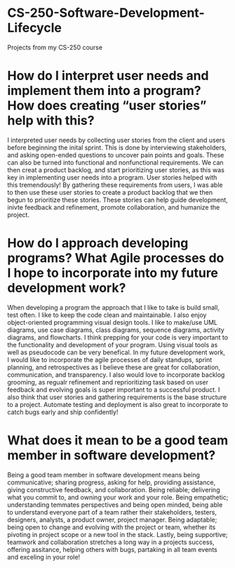 # CS-250-Software-Development-Lifecycle
Projects from my CS-250 course

# How do I interpret user needs and implement them into a program? How does creating “user stories” help with this?
I interpreted user needs by collecting user stories from the client and users before beginning the inital sprint. This is done by interviewing stakeholders, and asking open-ended questions to uncover pain points and goals. These can also be turned into functional and nonfunctional requirements. We can then creat a product backlog, and start prioritizing user stories, as this was key in implementing user needs into a program. User stories helped with this tremendously! By gathering these requirements from users, I was able to then use these user stories to create a product backlog that we then begun to prioritize these stories. These stories can help guide development, inivte feedback and refinement, promote collaboration, and humanize the project. 

# How do I approach developing programs? What Agile processes do I hope to incorporate into my future development work?
When developing a program the approach that I like to take is build small, test often. I like to keep the code clean and maintainable. I also enjoy object-oriented programming visual design tools. I like to make/use UML diagrams, use case diagrams, class diagrams, sequence diagrams, activity diagrams, and flowcharts. I think prepping for your code is very important to the functionality and development of your program. Using visual tools as well as pseudocode can be very benefical. In my future development work, I would like to incorporate the agile processes of daily standups, sprint planning, and retrospectives as I believe these are great for collaboration, communication, and transparency. I also would love to incorporate backlog grooming, as regualr refinement and reprioritizing task based on user feedback and evolving goals is super important to a successful product. I also think that user stories and gathering requirements is the base structure to a project. Automate testing and deployment is also great to incorporate to catch bugs early and ship confidently!

# What does it mean to be a good team member in software development?
Being a good team member in software development means being communicative; sharing progress, asking for help, providing assistance, giving constructive feedback, and collaboration. Being reliable; delivering what you commit to, and owning your work and your role. Being empathetic; understanding temmates perspectives and being open minded, being able to understand everyone part of a team rather their stakeholders, testers, designers, analysts, a product owner, project manager. Being adaptable; being open to change and evolving with the project or team, whether its pivoting in project scope or a new tool in the stack. Lastly, being supportive; teamwork and collaboration stretches a long way in a projects success, offering assitance, helping others with bugs, partaking in all team events and exceling in your role! 
